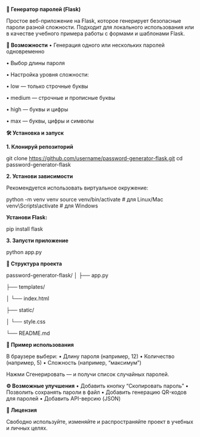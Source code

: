 **🔐 Генератор паролей (Flask)**

Простое веб-приложение на Flask, которое генерирует безопасные пароли разной сложности.
Подходит для локального использования или в качестве учебного примера работы с формами и шаблонами Flask.

**🚀 Возможности**
 • Генерация одного или нескольких паролей одновременно
 
 • Выбор длины пароля
 
 • Настройка уровня сложности:
 
 • low — только строчные буквы
 
 • medium — строчные и прописные буквы
 
 • high — буквы и цифры
 
 • max — буквы, цифры и символы


**🛠 Установка и запуск**

**1. Клонируй репозиторий**

git clone https://github.com/username/password-generator-flask.git
cd password-generator-flask

**2. Установи зависимости**

Рекомендуется использовать виртуальное окружение:

python -m venv venv
source venv/bin/activate  # для Linux/Mac
venv\Scripts\activate     # для Windows

**Установи Flask:**

pip install flask

**3. Запусти приложение**

python app.py

**📁 Структура проекта**

password-generator-flask/
│
├── app.py     

├── templates/

│   └── index.html  

├── static/

│   └── style.css 

└── README.md 

**🧠 Пример использования**

В браузере выбери:
 • Длину пароля (например, 12)
 • Количество (например, 5)
 • Сложность (например, “максимум”)

Нажми Сгенерировать — и получи список случайных паролей.

**⚙️ Возможные улучшения**
 • Добавить кнопку “Скопировать пароль”
 • Позволить сохранять пароли в файл
 • Добавить генерацию QR-кодов для паролей
 • Добавить API-версию (JSON)

**📄 Лицензия**

Свободно используйте, изменяйте и распространяйте проект в учебных и личных целях.
